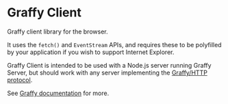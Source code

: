 # Graffy Client

Graffy client library for the browser.

It uses the `fetch()` and `EventStream` APIs, and requires these to be polyfilled by your application if you wish to support Internet Explorer.

Graffy Client is intended to be used with a Node.js server running Graffy Server, but should work with any server implementing the [Graffy/HTTP protocol](https://aravindet.github.io/graffy/#/Protocol).

See [Graffy documentation](https://aravindet.github.io/graffy/#/GraffyClient) for more.
